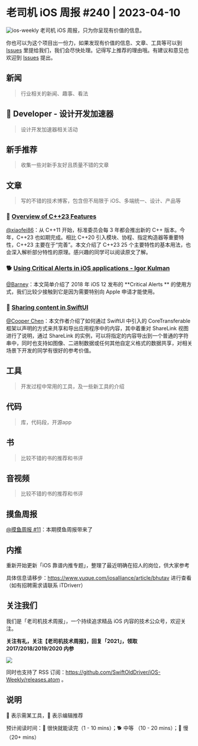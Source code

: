 # 老司机 iOS 周报 #240 | 2023-04-10

![ios-weekly](https://github.com/SwiftOldDriver/iOS-Weekly/blob/master/assets/ios-weekly.png?raw=true)
老司机 iOS 周报，只为你呈现有价值的信息。

你也可以为这个项目出一份力，如果发现有价值的信息、文章、工具等可以到 [Issues](https://github.com/SwiftOldDriver/iOS-Weekly/issues) 里提给我们，我们会尽快处理。记得写上推荐的理由哦。有建议和意见也欢迎到 [Issues](https://github.com/SwiftOldDriver/iOS-Weekly/issues) 提出。

## 新闻

> 行业相关的新闻、趣事、看法

##  Developer - 设计开发加速器

> 设计开发加速器相关活动

## 新手推荐

> 收集一些对新手友好且质量不错的文章

## 文章

> 写的不错的技术博客，包含但不局限于 iOS、多端统一、设计、产品等

### 🐢 [Overview of C++23 Features](https://mp.weixin.qq.com/s/4PKnoEDmYppYeJoh7oUVWg)

[@xiaofei86](https://github.com/xiaofei86)：从 C++11 开始，标准委员会每 3 年都会推出新的 C++ 版本。今年，C++23 也如期完成。相比 C++20 引入模块、协程、指定构造器等重要特性，C++23 主要在于“完善”。本文介绍了 C++23 25 个主要特性的基本用法，也会深入解析部分特性的原理。感兴趣的同学可以阅读原文了解。

### 🐕 [Using Critical Alerts in iOS applications - Igor Kulman](https://blog.kulman.sk/using-critical-alerts-on-ios/)

[@Barney](https://github.com/BarneyZhaoooo)：本文简单介绍了 2018 年 iOS 12 发布的 **Critical Alerts ** 的使用方式，我们比较少接触到它是因为需要特别向 Apple 申请才能使用。

### 🐎 [Sharing content in SwiftUI](https://swiftwithmajid.com/2023/03/28/sharing-content-in-swiftui/)

[@Cooper Chen](https://github.com/cjlcooper)：本文作者介绍了如何通过 SwiftUI 中引入的 CoreTransferable 框架以声明的方式来共享和导出应用程序中的内容，其中着重对 ShareLink 视图进行了说明，通过 ShareLink 的实例，可以将指定的内容导出到一个普通的字符串中，同时也支持如图像、二进制数据或任何其他自定义格式的数据共享，对相关场景下开发的同学有很好的参考价值。

## 工具

> 开发过程中常用的工具，及一些新工具的介绍

## 代码

> 库，代码段，开源app

## 书

> 比较不错的书的推荐和书评

## 音视频

> 比较不错的书的推荐和书评

## 摸鱼周报

[@摸鱼周报 #11](https://mp.weixin.qq.com/s/hE9wYlLX8F1sKjIF5eIPVQ)：本期摸鱼周报带来了

## 内推

重新开始更新「iOS 靠谱内推专题」，整理了最近明确在招人的岗位，供大家参考

具体信息请移步：https://www.yuque.com/iosalliance/article/bhutav 进行查看（如有招聘需求请联系 iTDriverr）

## 关注我们

我们是「老司机技术周报」，一个持续追求精品 iOS 内容的技术公众号，欢迎关注。

**关注有礼，关注【老司机技术周报】，回复「2021」，领取 2017/2018/2019/2020 内参**

![](https://github.com/SwiftOldDriver/iOS-Weekly/blob/master/assets/qrcode_for_wechat.jpg?raw=true)

同时也支持了 RSS 订阅：https://github.com/SwiftOldDriver/iOS-Weekly/releases.atom 。

## 说明

🚧 表示需某工具，🌟 表示编辑推荐

预计阅读时间：🐎 很快就能读完（1 - 10 mins）；🐕 中等 （10 - 20 mins）；🐢 慢（20+ mins）
